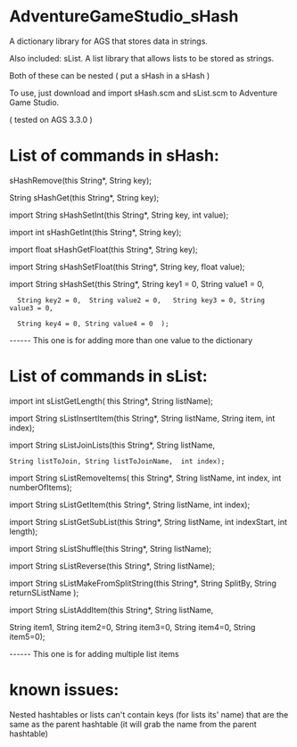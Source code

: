 # AdventureGameStudio_sHash

A dictionary library for AGS that stores data in strings.

Also included: sList. A list library that allows lists to be stored as strings. 

Both of these can be nested ( put a sHash in a sHash )

To use, just download and import sHash.scm and sList.scm to Adventure Game Studio. 

( tested on AGS 3.3.0 )

# List of commands in sHash:
sHashRemove(this String*,  String key); 

String sHashGet(this String*,  String key);

import String sHashSetInt(this String*,  String key, int value);

import int sHashGetInt(this String*,  String key);

import float sHashGetFloat(this String*,  String key);

import String sHashSetFloat(this String*,  String key, float value);

import String sHashSet(this String*,  String key1 = 0, String value1 = 0, 

      String key2 = 0,  String value2 = 0,   String key3 = 0, String value3 = 0, 
      
      String key4 = 0, String value4 = 0  );
      
------ This one is for adding more than one  value to the dictionary

# List of commands in sList:
import int sListGetLength(  this String*,  String listName);

import String sListInsertItem(this String*,  String listName, String item,  int index);

import String sListJoinLists(this String*, String listName, 

    String listToJoin, String listToJoinName,  int index);
    
import String sListRemoveItems(  this String*,  String listName, int index,  int numberOfItems);

import String sListGetItem(this String*,  String listName,  int index);

import String sListGetSubList(this String*,  String listName,  int indexStart, int length);

import String sListShuffle(this String*, String listName);

import String sListReverse(this String*, String listName);

import String sListMakeFromSplitString(this String*,  String SplitBy, String returnSListName );

import String sListAddItem(this String*,  String listName, 

  String item1, String item2=0, String item3=0, String item4=0, String item5=0);
  
------ This one is for adding multiple list items
 
 # known issues:
 
 Nested hashtables or lists can't contain keys (for lists its' name) that are the same as the parent hashtable (it will grab the name from the parent hashtable)
